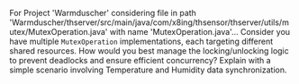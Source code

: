 For Project 'Warmduscher' considering file in path 'Warmduscher/thserver/src/main/java/com/x8ing/thsensor/thserver/utils/mutex/MutexOperation.java' with name 'MutexOperation.java'... 
Consider you have multiple `MutexOperation` implementations, each targeting different shared resources. How would you best manage the locking/unlocking logic to prevent deadlocks and ensure efficient concurrency? Explain with a simple scenario involving Temperature and Humidity data synchronization.